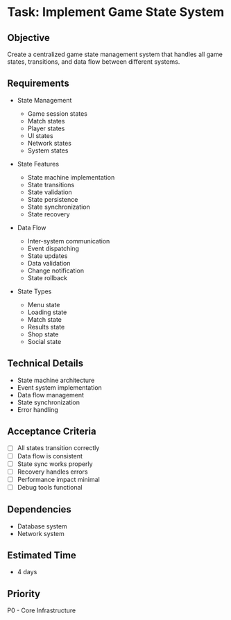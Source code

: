 # Task: Implement Game State System

## Objective
Create a centralized game state management system that handles all game states, transitions, and data flow between different systems.

## Requirements
- State Management
  * Game session states
  * Match states
  * Player states
  * UI states
  * Network states
  * System states

- State Features
  * State machine implementation
  * State transitions
  * State validation
  * State persistence
  * State synchronization
  * State recovery

- Data Flow
  * Inter-system communication
  * Event dispatching
  * State updates
  * Data validation
  * Change notification
  * State rollback

- State Types
  * Menu state
  * Loading state
  * Match state
  * Results state
  * Shop state
  * Social state

## Technical Details
- State machine architecture
- Event system implementation
- Data flow management
- State synchronization
- Error handling

## Acceptance Criteria
- [ ] All states transition correctly
- [ ] Data flow is consistent
- [ ] State sync works properly
- [ ] Recovery handles errors
- [ ] Performance impact minimal
- [ ] Debug tools functional

## Dependencies
- Database system
- Network system

## Estimated Time
- 4 days

## Priority
P0 - Core Infrastructure